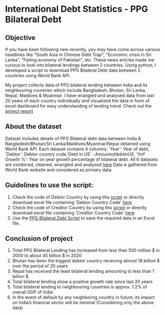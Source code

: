 # International Debt Statistics - PPG Bilateral Debt

## Objective

If you have been following new recently, you may have come across various headlines like "South Asia in Chinese Debt Trap", "Economic crisis in Sri Lanka", "Failing economy of Pakistan", etc. These news articles made me curious to look into bilateral lendings between 2 countries. Using python, I developed a script to download PPG Bilateral Debt data between 2 countries using World Bank API.

My project collects data of PPG bilateral lending between India and its neighbouring countries which include Bangladesh, Bhutan, Sri Lanka, Nepal, Maldives & Myanmar. I have wrangled and analysed data from last 20 years of each country individually and visualized the data in form of excel dashboard for easy understanding of lending trend. Check out the [project report](https://github.com/Pragalbhmandaokar/Data_Analytics/International-Debt-Statistics/blob/main/Project%20Report.pdf)

## About the dataset

Dataset includes details of PPG Bilateral debt data between India & Bangladesh/Bhutan/Sri Lanka/Maldives/Myanmar/Nepal obtained using World Bank API. Each dataset contains 4 columns: 'Year': Year of debt, 'Debtor': Debtor country code,'Debt in US$': Amount of debt in US$, 'YoY Growth %': Year on year growth percentage of bilateral debt.
All 6 datasets are combined, cleaned, wrangled and analysed [here](https://github.com/Pragalbhmandaokar/Data_Analytics/International-Debt-Statistics/blob/main/Bilateral%20Debt%20Analysis.xlsx)
Data is gathered from World Bank website and considered as primary data.

## Guidelines to use the script:

1) Check the code of Debtor Country by using this [script](https://github.com/Pragalbhmandaokar/Data_Analytics/International-Debt-Statistics/blob/main/Python%20Scripts/Debtor%20Country%20Code%20Script.py) or directly download excel file containing 'Debtor Country Code' [here](https://github.com/Pragalbhmandaokar/Data_Analytics/International-Debt-Statistics/raw/main/Country%20Code%20Data/Debtor%20Country%20Code.xlsx)
2) Check the code of Creditor Country by using this [script](https://github.com/Pragalbhmandaokar/Data_Analytics/International-Debt-Statistics/blob/main/Python%20Scripts/Creditor%20Country%20Code%20Script.py) or directly download excel file containing 'Creditor Country Code' [here](https://github.com/Pragalbhmandaokar/Data_Analytics/International-Debt-Statistics/raw/main/Country%20Code%20Data/Creditor%20Country%20Code.xlsx)
3) Use the [PPG Bilateral Debt Script](https://github.com/Pragalbhmandaokar/Data_Analytics/International-Debt-Statistics/blob/main/Python%20Scripts/PPG%20Bilateral%20Debt%20Script.ipynb) to save the required data in an Excel file.

## Conclusion of project

1) Total PPG Bilateral Lending has increased from less than 500 million $ in 2000 to about 45 billion $ in 2020
2) Bhutan has been the biggest debtor country receiving almost 18 billion $ over the period of 20 years
3) Nepal has received the least bilateral lending amounting to less than 1 billion $
4) Total bilateral lending show a positive growth rate since last 20 years
5) Total bilateral lending to neighbouring countries is approx. 1.2% of overall GDP of India 
6) In the event of default by any neighboring country in future, its impact on India’s financial sector will be minimal (Considering only the above data)
